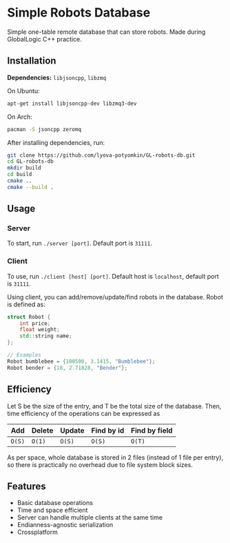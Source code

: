 # Simple Robots Database

Simple one-table remote database that can store robots. Made during GlobalLogic C++ practice.

## Installation

**Dependencies:** `libjsoncpp`, `libzmq`

On Ubuntu:

```bash
apt-get install libjsoncpp-dev libzmq3-dev
```

On Arch:

```bash
pacman -S jsoncpp zeromq
```

After installing dependencies, run:

```bash
git clone https://github.com/lyova-potyomkin/GL-robots-db.git
cd GL-robots-db
mkdir build
cd build
cmake ..
cmake --build .
```

## Usage

### Server

To start, run `./server [port]`. Default port is `31111`.

### Client

To use, run `./client [host] [port]`. Default host is `localhost`, default port is `31111`.

Using client, you can add/remove/update/find robots in the database. Robot is defined as:

```cpp
struct Robot {
    int price;
    float weight;
    std::string name;
};

// Examples
Robot bumblebee = {100500, 3.1415, "Bumblebee"};
Robot bender = {18, 2.71828, "Bender"};
```

## Efficiency

Let S be the size of the entry, and T be the total size of the database.
Then, time efficiency of the operations can be expressed as

| Add    | Delete | Update | Find by id | Find by field |
| ------ | ------ | ------ | ---------- | ------------- |
| `O(S)` | `O(1)` | `O(S)` | `O(S)`     | `O(T)`        |

As per space, whole database is stored in 2 files (instead of 1 file per entry), 
so there is practically no overhead due to file system block sizes.

## Features

- Basic database operations
- Time and space efficient
- Server can handle multiple clients at the same time
- Endianness-agnostic serialization
- Crossplatform
